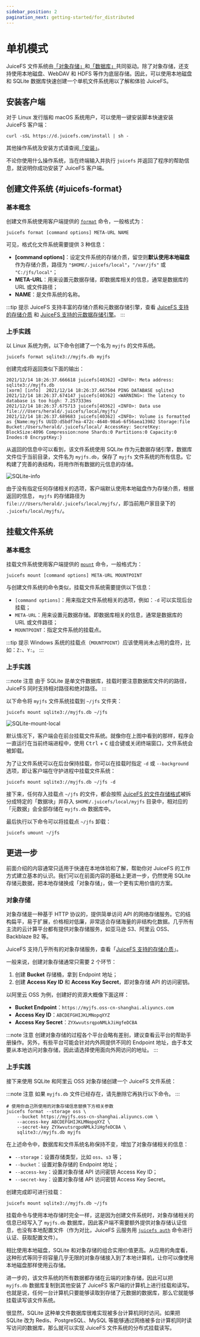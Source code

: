 ```yaml
---
sidebar_position: 2
pagination_next: getting-started/for_distributed
---
```


# 单机模式

JuiceFS 文件系统由[「对象存储」](../reference/how_to_set_up_object_storage.md)和[「数据库」](../reference/how_to_set_up_metadata_engine.md)共同驱动。除了对象存储，还支持使用本地磁盘、WebDAV 和 HDFS 等作为底层存储。因此，可以使用本地磁盘和 SQLite 数据库快速创建一个单机文件系统用以了解和体验 JuiceFS。

## 安装客户端

对于 Linux 发行版和 macOS 系统用户，可以使用一键安装脚本快速安装 JuiceFS 客户端：

```shell
curl -sSL https://d.juicefs.com/install | sh -
```

其他操作系统及安装方式请查阅[「安装」](installation.md)。

不论你使用什么操作系统，当在终端输入并执行 `juicefs` 并返回了程序的帮助信息，就说明你成功安装了 JuiceFS 客户端。

## 创建文件系统 {#juicefs-format}

### 基本概念

创建文件系统使用客户端提供的 [`format`](../reference/command_reference.mdx#format) 命令，一般格式为：

```shell
juicefs format [command options] META-URL NAME
```

可见，格式化文件系统需要提供 3 种信息：

- **[command options]**：设定文件系统的存储介质，留空则**默认使用本地磁盘**作为存储介质，路径为 `"$HOME/.juicefs/local"`，`"/var/jfs"` 或 `"C:/jfs/local"`；
- **META-URL**：用来设置元数据存储，即数据库相关的信息，通常是数据库的 URL 或文件路径；
- **NAME**：是文件系统的名称。

:::tip 提示
JuiceFS 支持丰富的存储介质和元数据存储引擎，查看 [JuiceFS 支持的存储介质](../reference/how_to_set_up_object_storage.md) 和 [JuiceFS 支持的元数据存储引擎](../reference/how_to_set_up_metadata_engine.md)。
:::

### 上手实践

以 Linux 系统为例，以下命令创建了一个名为 `myjfs` 的文件系统。

```shell
juicefs format sqlite3://myjfs.db myjfs
```

创建完成将返回类似下面的输出：

```shell {1,4}
2021/12/14 18:26:37.666618 juicefs[40362] <INFO>: Meta address: sqlite3://myjfs.db
[xorm] [info]  2021/12/14 18:26:37.667504 PING DATABASE sqlite3
2021/12/14 18:26:37.674147 juicefs[40362] <WARNING>: The latency to database is too high: 7.257333ms
2021/12/14 18:26:37.675713 juicefs[40362] <INFO>: Data use file:///Users/herald/.juicefs/local/myjfs/
2021/12/14 18:26:37.689683 juicefs[40362] <INFO>: Volume is formatted as {Name:myjfs UUID:d5bdf7ea-472c-4640-98a6-6f56aea13982 Storage:file Bucket:/Users/herald/.juicefs/local/ AccessKey: SecretKey: BlockSize:4096 Compression:none Shards:0 Partitions:0 Capacity:0 Inodes:0 EncryptKey:}
```

从返回的信息中可以看到，该文件系统使用 SQLite 作为元数据存储引擎，数据库文件位于当前目录，文件名为 `myjfs.db`，保存了 `myjfs` 文件系统的所有信息。它构建了完善的表结构，将用作所有数据的元信息的存储。

![SQLite-info](../images/sqlite-info.png)

由于没有指定任何存储相关的选项，客户端默认使用本地磁盘作为存储介质，根据返回的信息， `myjfs` 的存储路径为 `file:///Users/herald/.juicefs/local/myjfs/`，即当前用户家目录下的 `.juicefs/local/myjfs/`。

## 挂载文件系统

### 基本概念

挂载文件系统使用客户端提供的 [`mount`](../reference/command_reference.mdx#mount) 命令，一般格式为：

```shell
juicefs mount [command options] META-URL MOUNTPOINT
```

与创建文件系统的命令类似，挂载文件系统需要提供以下信息：

- `[command options]`：用来指定文件系统相关的选项，例如：`-d` 可以实现后台挂载；
- `META-URL`：用来设置元数据存储。即数据库相关的信息，通常是数据库的 URL 或文件路径；
- `MOUNTPOINT`：指定文件系统的挂载点。

:::tip 提示
Windows 系统的挂载点（`MOUNTPOINT`）应该使用尚未占用的盘符，比如：`Z:`、`Y:`。
:::

### 上手实践

:::note 注意
由于 SQLite 是单文件数据库，挂载时要注意数据库文件的的路径，JuiceFS 同时支持相对路径和绝对路径。
:::

以下命令将 `myjfs` 文件系统挂载到 `~/jfs` 文件夹：

```shell
juicefs mount sqlite3://myjfs.db ~/jfs
```

![SQLite-mount-local](../images/sqlite-mount-local.png)

默认情况下，客户端会在前台挂载文件系统。就像你在上图中看到的那样，程序会一直运行在当前终端进程中，使用 <kbd>Ctrl</kbd> + <kbd>C</kbd> 组合键或关闭终端窗口，文件系统会被卸载。

为了让文件系统可以在后台保持挂载，你可以在挂载时指定 `-d` 或 `--background` 选项，即让客户端在守护进程中挂载文件系统：

```shell
juicefs mount sqlite3://myjfs.db ~/jfs -d
```

接下来，任何存入挂载点 `~/jfs` 的文件，都会按照 [JuiceFS 的文件存储格式](../introduction/architecture.md#how-juicefs-store-files)被拆分成特定的「数据块」并存入 `$HOME/.juicefs/local/myjfs` 目录中，相对应的「元数据」会全部存储在 `myjfs.db` 数据库中。

最后执行以下命令可以将挂载点 `~/jfs` 卸载：

```shell
juicefs umount ~/jfs
```

## 更进一步

前面介绍的内容通常只适用于快速在本地体验和了解，帮助你对 JuiceFS 的工作方式建立基本的认识。我们可以在前面内容的基础上更进一步，仍然使用 SQLite 存储元数据，把本地存储换成「对象存储」，做一个更有实用价值的方案。

### 对象存储

对象存储是一种基于 HTTP 协议的，提供简单访问 API 的网络存储服务。它的结构扁平，易于扩展，价格相对低廉，非常适合存储海量的非结构化数据。几乎所有主流的云计算平台都有提供对象存储服务，如亚马逊 S3、阿里云 OSS、Backblaze B2 等。

JuiceFS 支持几乎所有的对象存储服务，查看「[JuiceFS 支持的存储介质](../reference/how_to_set_up_object_storage.md)」。

一般来说，创建对象存储通常只需要 2 个环节：

1. 创建 **Bucket** 存储桶，拿到 Endpoint 地址；
2. 创建 **Access Key ID** 和 **Access Key Secret**，即对象存储 API 的访问密钥。

以阿里云 OSS 为例，创建好的资源大概像下面这样：

- **Bucket Endpoint**：`https://myjfs.oss-cn-shanghai.aliyuncs.com`
- **Access Key ID**：`ABCDEFGHIJKLMNopqXYZ`
- **Access Key Secret**：`ZYXwvutsrqpoNMLkJiHgfeDCBA`

:::note 注意
创建对象存储的过程各个平台会略有差别，建议查看云平台的帮助手册操作。另外，有些平台可能会针对内外网提供不同的 Endpoint 地址，由于本文要从本地访问对象存储，因此请选择使用面向外网访问的地址。
:::

### 上手实践

接下来使用 SQLite 和阿里云 OSS 对象存储创建一个 JuiceFS 文件系统：

:::note 注意
如果 `myjfs.db` 文件已经存在，请先删除它再执行以下命令。
:::

```shell
# 使用你自己所使用的对象存储信息替换下方相关参数
juicefs format --storage oss \
    --bucket https://myjfs.oss-cn-shanghai.aliyuncs.com \
    --access-key ABCDEFGHIJKLMNopqXYZ \
    --secret-key ZYXwvutsrqpoNMLkJiHgfeDCBA \
    sqlite3://myjfs.db myjfs
```

在上述命令中，数据库和文件系统名称保持不变，增加了对象存储相关的信息：

- `--storage`：设置存储类型，比如 `oss`、`s3` 等；
- `--bucket`：设置对象存储的 Endpoint 地址；
- `--access-key`：设置对象存储 API 访问密钥 Access Key ID；
- `--secret-key`：设置对象存储 API 访问密钥 Access Key Secret。

创建完成即可进行挂载：

```shell
juicefs mount sqlite3://myjfs.db ~/jfs
```

挂载命令与使用本地存储时完全一样，这是因为创建文件系统时，对象存储相关的信息已经写入了 `myjfs.db` 数据库，因此客户端不需要额外提供对象存储认证信息，也没有本地配置文件（作为对比，JuiceFS 云服务用 [`juicefs auth`](https://juicefs.com/docs/zh/cloud/reference/commands_reference/#auth) 命令进行认证、获取配置文件）。

相比使用本地磁盘，SQLite 和对象存储的组合实用价值更高。从应用的角度看，这种形式等同于将容量几乎无限的对象存储接入到了本地计算机，让你可以像使用本地磁盘那样使用云存储。

进一步的，该文件系统的所有数据都存储在云端的对象存储，因此可以把 `myjfs.db` 数据库复制到其他安装了 JuiceFS 客户端的计算机上进行挂载和读写。也就是说，任何一台计算机只要能够读取到存储了元数据的数据库，那么它就能够挂载读写该文件系统。

很显然，SQLite 这种单文件数据库很难实现被多台计算机同时访问。如果把 SQLite 改为 Redis、PostgreSQL、MySQL 等能够通过网络被多台计算机同时读写访问的数据库，那么就可以实现 JuiceFS 文件系统的分布式挂载读写。
